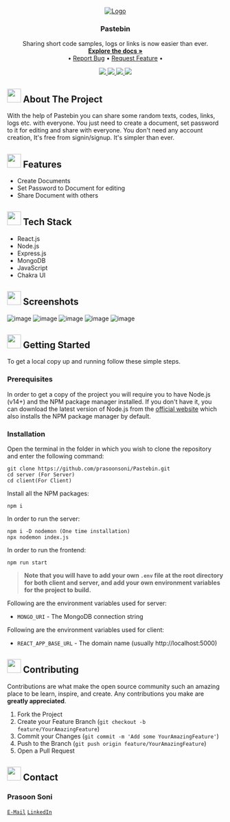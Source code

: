 <!-- PROJECT LOGO -->
<br />
<p align="center">
  <a href="https://github.com/prasoonsoni/Pastebinr">
    <img src="https://user-images.githubusercontent.com/75159757/188504362-ef6347e0-d3b7-4b0f-8c17-91c004e1fb7e.png" alt="Logo">
  </a>

  <h3 align="center">Pastebin</h3>

  <p align="center">
    Sharing short code samples, logs or links is now easier than ever.
    <br />
    <a href="https://github.com/prasoonsoni/Pastebin"><strong>Explore the docs »</strong></a>
    <br />
    •
    <a href="https://github.com/prasoonsoni/Pastebin/issues">Report Bug</a>
    •
    <a href="https://github.com/prasoonsoni/Pastebin/issues">Request Feature</a>
    •
  </p>
</p>

<!-- BADGES -->
<p align="center">
  <a href="https://github.com/prasoonsoni/Pastebin/graphs/contributors">
    <img src="https://img.shields.io/github/contributors/prasoonsoni/Pastebin.svg?style=for-the-badge">
  </a>
  <a href="https://github.com/prasoonsoni/Pastebin/network/members">
    <img src="https://img.shields.io/github/forks/prasoonsoni/Pastebin?style=for-the-badge">
  </a>  
  <a href="https://github.com/prasoonsoni/Pastebin/stargazers">
    <img src="https://img.shields.io/github/stars/prasoonsoni/Pastebin?style=for-the-badge">
  </a>
  <a href="https://github.com/prasoonsoni/Pastebin/issues">
    <img src="https://img.shields.io/github/issues/prasoonsoni/Pastebin?style=for-the-badge">
  </a>
</p>


<!-- ABOUT THE PROJECT -->
## <img src="https://openclipart.org/download/307315/1538154643.svg" width="32" height="32"> About The Project
With the help of Pastebin you can share some random texts, codes, links, logs etc. with everyone. You just need to create a document, set password to it for editing and share with everyone. You don't need any account creation, It's free from signin/signup. It's simpler than ever.

## <img src="https://cdn-icons-png.flaticon.com/512/427/427735.png" width="32" height="32"> Features
- Create Documents
- Set Password to Document for editing
- Share Document with others

## <img src="https://techstackapps.com/media/2019/11/TechStackApps-logo-icon.png" width="32" height="32"> Tech Stack

* React.js
* Node.js
* Express.js
* MongoDB
* JavaScript
* Chakra UI

<!-- SCREENSHOTS -->
## <img src="https://cdn-icons-png.flaticon.com/512/6823/6823853.png" width="32" height="32"> Screenshots
![image](https://user-images.githubusercontent.com/75159757/188652635-1658c699-da2c-4e11-b07f-b7526dd3482c.png)
![image](https://user-images.githubusercontent.com/75159757/188652678-cd414447-1cc2-4084-a8fb-76684e7bbfa2.png)
![image](https://user-images.githubusercontent.com/75159757/188652763-a7726dc2-d52a-4bcd-aea7-487d43812e47.png)
![image](https://user-images.githubusercontent.com/75159757/188652916-1cb53b2f-9104-4902-a8eb-015fc988c4a9.png)
![image](https://user-images.githubusercontent.com/75159757/188653018-52c31dc2-d41b-4d4b-9c6a-e05581323b2f.png)


<!-- GETTING STARTED -->
## <img src="https://cdn.iconscout.com/icon/free/png-512/laptop-user-1-1179329.png" width="32" height="32"> Getting Started

To get a local copy up and running follow these simple steps.
### Prerequisites
In order to get a copy of the project you will require you to have Node.js (v14+) and the NPM package manager installed. If you don't have it, you can download the latest version of Node.js from the [official website](https://nodejs.org/en/download/) which also installs the NPM package manager by default.
### Installation
Open the terminal in the folder in which you wish to clone the repository and enter the following command:
``` 
git clone https://github.com/prasoonsoni/Pastebin.git
cd server (For Server)
cd client(For Client)
```
Install all the NPM packages:
```
npm i
```
In order to run the server:
```
npm i -D nodemon (One time installation)
npx nodemon index.js
```
In order to run the frontend:
```
npm run start
```

> **Note that you will have to add your own `.env` file at the root directory for both client and server, and add your own environment variables for the project to build.**

Following are the environment variables used for server:
- `MONGO_URI` - The MongoDB connection string

Following are the environment variables used for client:
- `REACT_APP_BASE_URL` - The domain name (usually http://localhost:5000)

<!-- CONTRIBUTING -->
## <img src="https://hpe-developer-portal.s3.amazonaws.com/uploads/media/2020/3/git-icon-1788c-1590702885345.png" width=32 height=32> Contributing

Contributions are what make the open source community such an amazing place to be learn, inspire, and create. Any contributions you make are **greatly appreciated**.

1. Fork the Project
2. Create your Feature Branch (`git checkout -b feature/YourAmazingFeature`)
3. Commit your Changes (`git commit -m 'Add some YourAmazingFeature'`)
4. Push to the Branch (`git push origin feature/YourAmazingFeature`)
5. Open a Pull Request


<!-- CONTACT -->
## <img src="https://upload.wikimedia.org/wikipedia/commons/thumb/9/93/Google_Contacts_icon.svg/1024px-Google_Contacts_icon.svg.png" width=32 height=32> Contact

### Prasoon Soni
[`E-Mail`](mailto:prasoonsoni.work@gmail.com)
[`LinkedIn`](https://www.linkedin.com/in/prasoonsoni/)


